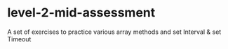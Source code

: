 # level-2-mid-assessment
A set of exercises to practice various array methods and set Interval &amp; set Timeout
